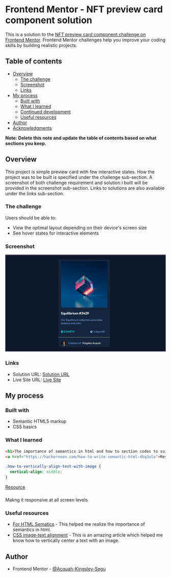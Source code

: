 # Frontend Mentor - NFT preview card component solution

This is a solution to the [NFT preview card component challenge on Frontend Mentor](https://www.frontendmentor.io/challenges/nft-preview-card-component-SbdUL_w0U). Frontend Mentor challenges help you improve your coding skills by building realistic projects. 

## Table of contents

- [Overview](#overview)
  - [The challenge](#the-challenge)
  - [Screenshot](#screenshot)
  - [Links](#links)
- [My process](#my-process)
  - [Built with](#built-with)
  - [What I learned](#what-i-learned)
  - [Continued development](#continued-development)
  - [Useful resources](#useful-resources)
- [Author](#author)
- [Acknowledgments](#acknowledgments)

**Note: Delete this note and update the table of contents based on what sections you keep.**

## Overview
This project is simple preview card with few interactive states.
How the project was to be built is specified under the challenge sub-section.
A screenshot of both challenge requirement and solution i built will be provided in the screenshot sub-section.
Links to solutions are also available under the links sub-section.

### The challenge

Users should be able to:

- View the optimal layout depending on their device's screen size
- See hover states for interactive elements

### Screenshot

![My solution](./images/screenshot.png)

### Links

- Solution URL: [Solution URL](https://github.com/Acquah-Kingsley-Segu/Frontend-Mentor-NFT-Preview)
- Live Site URL: [Live Site](https://acquah-kingsley-segu.github.io/Frontend-Mentor-NFT-Preview/)

## My process

### Built with

- Semantic HTML5 markup
- CSS basics

### What I learned

```html
<h1>The importance of semantics in html and how to section codes to suit semantics</h1>
<a href="https://hackernoon.com/how-to-write-semantic-html-dkq3ulo">Resource</a>
```
```css
.how-to-vertically-align-text-with-image {
  vertical-align: middle;
}
```
[Resource](https://developer.mozilla.org/en-US/docs/Web/CSS/vertical-align#vertical_alignment_in_a_line_box)

###
Makng it responsive at all screen levels
### Useful resources

- [For HTML Sematics](https://hackernoon.com/how-to-write-semantic-html-dkq3ulo) - This helped me realize the importance of semantics in html.
- [CSS image-text alignment](https://developer.mozilla.org/en-US/docs/Web/CSS/vertical-align#vertical_alignment_in_a_line_box) - This is an amazing article which helped me know how to vertically center a text with an image.

## Author

- Frontend Mentor - [@Acquah-Kingsley-Segu](https://www.frontendmentor.io/profile/Acquah-Kingsley-Segu)

